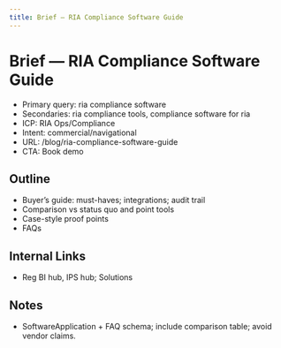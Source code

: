 ```yaml
---
title: Brief — RIA Compliance Software Guide
---
```


# Brief — RIA Compliance Software Guide

- Primary query: ria compliance software
- Secondaries: ria compliance tools, compliance software for ria
- ICP: RIA Ops/Compliance
- Intent: commercial/navigational
- URL: /blog/ria-compliance-software-guide
- CTA: Book demo

## Outline
- Buyer’s guide: must-haves; integrations; audit trail
- Comparison vs status quo and point tools
- Case-style proof points
- FAQs

## Internal Links
- Reg BI hub, IPS hub; Solutions

## Notes
- SoftwareApplication + FAQ schema; include comparison table; avoid vendor claims.





